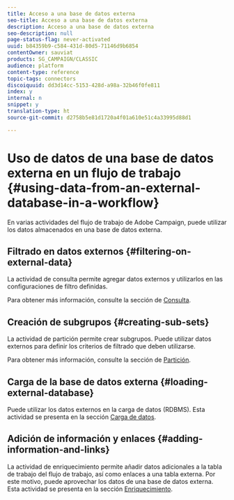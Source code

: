 ```yaml
---
title: Acceso a una base de datos externa
seo-title: Acceso a una base de datos externa
description: Acceso a una base de datos externa
seo-description: null
page-status-flag: never-activated
uuid: b84359b9-c584-431d-80d5-71146d9b6854
contentOwner: sauviat
products: SG_CAMPAIGN/CLASSIC
audience: platform
content-type: reference
topic-tags: connectors
discoiquuid: dd3d14cc-5153-428d-a98a-32b46f0fe811
index: y
internal: n
snippet: y
translation-type: ht
source-git-commit: d2758b5e81d1720a4f01a610e51c4a33995d88d1

---
```



# Uso de datos de una base de datos externa en un flujo de trabajo {#using-data-from-an-external-database-in-a-workflow}

En varias actividades del flujo de trabajo de Adobe Campaign, puede utilizar los datos almacenados en una base de datos externa.

## Filtrado en datos externos {#filtering-on-external-data}

La actividad de consulta permite agregar datos externos y utilizarlos en las configuraciones de filtro definidas.

Para obtener más información, consulte la sección de [Consulta](../../workflow/using/targeting-data.md#selecting-data).

## Creación de subgrupos {#creating-sub-sets}

La actividad de partición permite crear subgrupos. Puede utilizar datos externos para definir los criterios de filtrado que deben utilizarse.

Para obtener más información, consulte la sección de [Partición](../../workflow/using/split.md).

## Carga de la base de datos externa {#loading-external-database}

Puede utilizar los datos externos en la carga de datos (RDBMS). Esta actividad se presenta en la sección [Carga de datos](../../workflow/using/data-loading--rdbms-.md).

## Adición de información y enlaces {#adding-information-and-links}

La actividad de enriquecimiento permite añadir datos adicionales a la tabla de trabajo del flujo de trabajo, así como enlaces a una tabla externa. Por este motivo, puede aprovechar los datos de una base de datos externa. Esta actividad se presenta en la sección [Enriquecimiento](../../workflow/using/enrichment.md).
